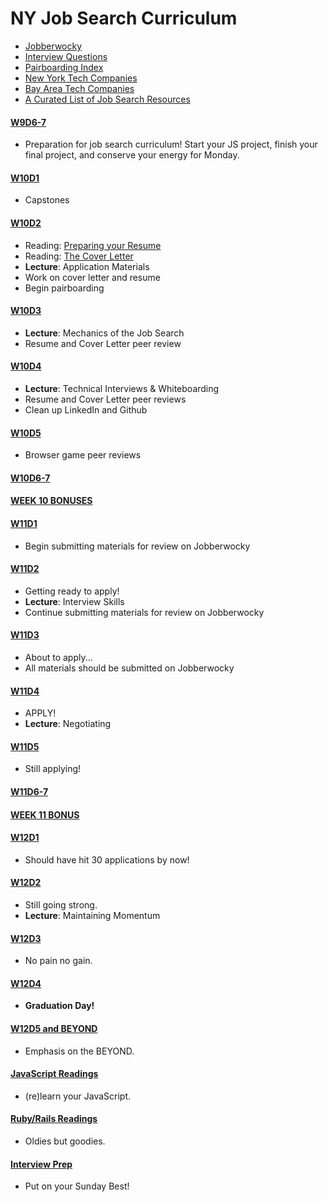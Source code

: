 # NY Job Search Curriculum

* [Jobberwocky][jobberwocky]
* [Interview Questions][interview-questions]
* [Pairboarding Index][pair-boarding-index]
* [New York Tech Companies][ny-tech-companies]
* [Bay Area Tech Companies][bay-tech-companies]
* [A Curated List of Job Search Resources][ronnie-list]

[jobberwocky]: http://progress.appacademy.io/jobberwocky
[interview-questions]: https://docs.google.com/a/appacademy.io/spreadsheet/ccc?key=0AnnoREts_wUydHN3UGZfbDZIME1VTEY3Y3pUNWpZZGc#gid=0
[pair-boarding-index]: https://github.com/appacademy/job-search-curriculum/blob/master/interview-prep/pairboarding/index.md
[ny-tech-companies]: https://docs.google.com/a/appacademy.io/spreadsheet/ccc?key=0AnnoREts_wUydEk1Z25ER3V4aTdsWjlMRTVmWC1BU2c#gid=0
[bay-tech-companies]: https://docs.google.com/a/appacademy.io/spreadsheet/ccc?key=0AnnoREts_wUydFpJSVZLM25wdmc0Vk56UzEwUzJiY3c#gid=0
[ronnie-list]: https://gist.github.com/ronnieftw/7907630469242f0999ea

#### [W9D6-7](./NY/w9d6-7.md)
* Preparation for job search curriculum! Start your JS project, finish your final project, and conserve your energy for Monday.

#### [W10D1](./NY/w10d1.md)
* Capstones

#### [W10D2](./NY/w10d2.md)
* Reading: [Preparing your Resume](https://github.com/appacademy/job-search-curriculum/blob/master/self-presentation/resume.md)
* Reading: [The Cover Letter](https://github.com/appacademy/job-search-curriculum/blob/master/self-presentation/cover_letter.md)
* __Lecture__: Application Materials
* Work on cover letter and resume
* Begin pairboarding

#### [W10D3](./NY/w10d3.md)
* __Lecture__: Mechanics of the Job Search
* Resume and Cover Letter peer review

#### [W10D4](./NY/w10d4.md)
* __Lecture__: Technical Interviews & Whiteboarding
* Resume and Cover Letter peer reviews
* Clean up LinkedIn and Github

#### [W10D5](./NY/w10d5.md)
* Browser game peer reviews

#### [W10D6-7](./NY/w10d6-7.md)

#### [WEEK 10 BONUSES](./NY/bonus-week-10.md)

#### [W11D1](./NY/w11d1.md)
* Begin submitting materials for review on Jobberwocky

#### [W11D2](./NY/w11d2.md)
* Getting ready to apply!
* __Lecture__: Interview Skills
* Continue submitting materials for review on Jobberwocky

#### [W11D3](./NY/w11d3.md)
* About to apply...
* All materials should be submitted on Jobberwocky

#### [W11D4](./NY/w11d4.md)
* APPLY!
* __Lecture__: Negotiating

#### [W11D5](./NY/w11d5.md)
* Still applying!

#### [W11D6-7](./NY/w11d6-7.md)

#### [WEEK 11 BONUS](./NY/bonus-week-11.md)

#### [W12D1](./NY/w12d1.md)
* Should have hit 30 applications by now!

#### [W12D2](./NY/w12d2.md)
* Still going strong.
* __Lecture__: Maintaining Momentum

#### [W12D3](./NY/w12d3.md)
* No pain no gain.

#### [W12D4](./NY/w12d4.md)
* **Graduation Day!**

#### [W12D5 and BEYOND](./NY/w12d5-and-beyond.md)
* Emphasis on the BEYOND.

#### [JavaScript Readings](./NY/javascript-readings.md)
* (re)learn your JavaScript.

#### [Ruby/Rails Readings](./NY/ruby-rails-readings.md)
* Oldies but goodies.

#### [Interview Prep](./NY/interview-prep.md)
* Put on your Sunday Best!
